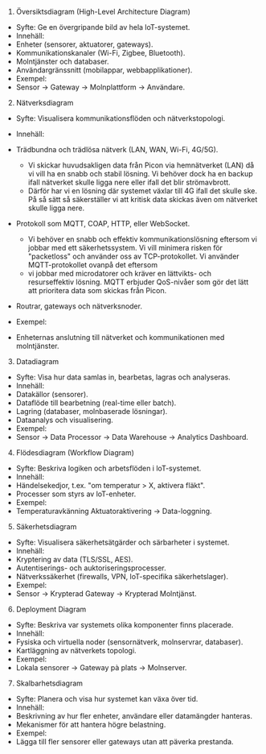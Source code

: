 1. Översiktsdiagram (High-Level Architecture Diagram)
- Syfte: Ge en övergripande bild av hela loT-systemet.
- Innehäll:
- Enheter (sensorer, aktuatorer, gateways).
- Kommunikationskanaler (Wi-Fi, Zigbee, Bluetooth).
- Molntjänster och databaser.
- Användargränssnitt (mobilappar, webbapplikationer).
- Exempel:
- Sensor → Gateway → Molnplattform → Användare.

2. Nätverksdiagram
- Syfte: Visualisera kommunikationsflöden och nätverkstopologi.
- Innehäll:
- Trädbundna och trädlösa nätverk (LAN, WAN, Wi-Fi, 4G/5G).

	- Vi skickar huvudsakligen data från Picon via hemnätverket (LAN) då vi vill ha en snabb och stabil lösning. Vi behöver dock ha en backup ifall nätverket skulle ligga nere eller ifall det blir strömavbrott. 
	- Därför har vi en lösning där systemet växlar till 4G ifall det skulle ske. På så sätt så säkerställer vi att kritisk data skickas även om nätverket skulle ligga nere. 

- Protokoll som MQTT, COAP, HTTP, eller WebSocket.
	
	- Vi behöver en snabb och effektiv kommunikationslösning  eftersom vi jobbar med ett säkerhetssystem. Vi vill minimera risken för "packetloss" och använder oss av TCP-protokollet. Vi använder MQTT-protokollet ovanpå det eftersom
	- vi jobbar med microdatorer och kräver en lättvikts- och resurseffektiv lösning. MQTT erbjuder QoS-nivåer som gör det lätt att prioritera data som skickas från Picon. 

- Routrar, gateways och nätverksnoder.
- Exempel:
- Enheternas anslutning till nätverket och kommunikationen med molntjänster.

3. Datadiagram
- Syfte: Visa hur data samlas in, bearbetas, lagras och analyseras.
- Innehäll:
- Datakällor (sensorer).
- Dataflöde till bearbetning (real-time eller batch).
- Lagring (databaser, molnbaserade lösningar).
- Dataanalys och visualisering.
- Exempel:
- Sensor → Data Processor → Data Warehouse → Analytics Dashboard.

4. Flödesdiagram (Workflow Diagram)
- Syfte: Beskriva logiken och arbetsflöden i loT-systemet.
- Innehäll:
- Händelsekedjor, t.ex. "om temperatur > X, aktivera fläkt".
- Processer som styrs av loT-enheter.
- Exempel:
- Temperaturavkänning Aktuatoraktivering → Data-loggning.

5. Säkerhetsdiagram
- Syfte: Visualisera säkerhetsätgärder och särbarheter i systemet.
- Innehäll:
- Kryptering av data (TLS/SSL, AES).
- Autentiserings- och auktoriseringsprocesser.
- Nätverkssäkerhet (firewalls, VPN, loT-specifika säkerhetslager).
- Exempel:
-  Sensor → Krypterad Gateway → Krypterad Molntjänst.

6. Deployment Diagram
- Syfte: Beskriva var systemets olika komponenter finns placerade.
- Innehäll:
- Fysiska och virtuella noder (sensornätverk, molnservrar, databaser).
- Kartläggning av nätverkets topologi.
- Exempel:
- Lokala sensorer → Gateway pà plats → Molnserver.

7. Skalbarhetsdiagram
- Syfte: Planera och visa hur systemet kan växa över tid.
- Innehäll:
- Beskrivning av hur fler enheter, användare eller datamängder hanteras.
- Mekanismer för att hantera högre belastning.
- Exempel:
- Lägga till fler sensorer eller gateways utan att päverka prestanda.
